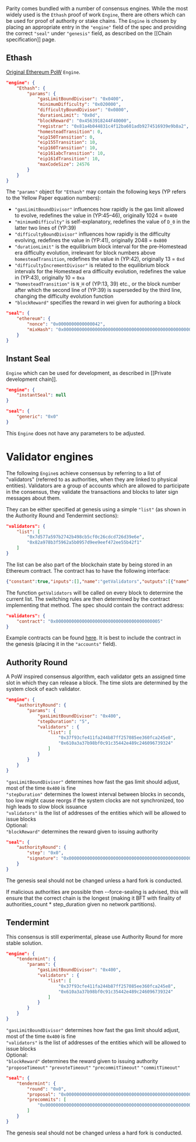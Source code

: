 Parity comes bundled with a number of consensus engines. While the most widely used is the `Ethash` proof of work `Engine`, there are others which can be used for proof of authority or stake chains.
The `Engine` is chosen by placing an appropriate entry in the `"engine"` field of the spec and providing the correct `"seal"` under `"genesis"` field, as described on the [[Chain specification]] page.

## Ethash

[Original Ethereum PoW](https://github.com/ethereum/wiki/wiki/Ethash) `Engine`.

```json
"engine": {
	"Ethash": {
		"params": {
			"gasLimitBoundDivisor": "0x0400",
			"minimumDifficulty": "0x020000",
			"difficultyBoundDivisor": "0x0800",
			"durationLimit": "0x0d",
			"blockReward": "0x4563918244F40000",
			"registrar": "0x81a4b044831c4f12ba601adb9274516939e9b8a2",
			"homesteadTransition": 0,
			"eip150Transition": 0,
			"eip155Transition": 10,
			"eip160Transition": 10,
			"eip161abcTransition": 10,
			"eip161dTransition": 10,
			"maxCodeSize": 24576
		}
	}
}
```

The `"params"` object for `"Ethash"` may contain the following keys (YP refers to the Yellow Paper equation numbers):
- `"gasLimitBoundDivisor"` influences how rapidly is the gas limit allowed to evolve, redefines the value in (YP:45–46), originally 1024 = `0x400`
- `"minimumDifficulty"` is self-explanatory, redefines the value of `D_0` in the latter two lines of (YP:39)
- `"difficultyBoundDivisor"` influences how rapidly is the difficulty evolving, redefines the value in (YP:41), originally 2048 = `0x800`
- `"durationLimit"` is the equilibrium block interval for the pre-Homestead era difficulty evolution, irrelevant for block numbers above `homesteadTransition`, redefines the value in (YP:42), originally 13 = `0xd`
- `"difficultyIncrementDivisor"` is related to the equilibrium block intervals for the Homestead era difficulty evolution, redefines the value in (YP:43), originally 10 = `0xa`
- `"homesteadTransition"` is `N_H` of (YP:13, 39) etc., or the block number after which the second line of (YP:39) is superseded by the third line, changing the difficulty evolution function
- `"blockReward"` specifies the reward in wei given for authoring a block

```json
"seal": {
	"ethereum": {
		"nonce": "0x0000000000000042",
		"mixHash": "0x0000000000000000000000000000000000000000000000000000000000000000"
	}
}
```

## Instant Seal

`Engine` which can be used for development, as described in [[Private development chain]].

```json
"engine": {
	"instantSeal": null
}
```

```json
"seal": {
	"generic": "0x0"
}
```

This `Engine` does not have any parameters to be adjusted.

# Validator engines

The following `Engine`s achieve consensus by referring to a list of "validators" (referred to as authorities, when they are linked to physical entities). Validators are a group of accounts which are allowed to participate in the consensus, they validate the transactions and blocks to later sign messages about them.

They can be either specified at genesis using a simple `"list"` (as shown in the Authority Round and Tendermint sections):
```json
"validators": {
	"list": [
		"0x7d577a597b2742b498cb5cf0c26cdcd726d39e6e",
		"0x82a978b3f5962a5b0957d9ee9eef472ee55b42f1"
	]
}
```

The list can be also part of the blockchain state by being stored in an Ethereum contract. The contract has to have the following interface:
```json
{"constant":true,"inputs":[],"name":"getValidators","outputs":[{"name":"","type":"address[]"}],"payable":false,"type":"function"}
```
The function `getValidators` will be called on every block to determine the current list. The switching rules are then determined by the contract implementing that method. The spec should contain the contract address:
```json
"validators": {
	"contract": "0x0000000000000000000000000000000000000005"
}
```
Example contracts can be found [here](https://github.com/ethcore/contracts/tree/master/validator_contracts). It is best to include the contract in the genesis (placing it in the `"accounts"` field).


## Authority Round

A PoW inspired consensus algorithm, each validator gets an assigned time slot in which they can release a block. The time slots are determined by the system clock of each validator.

```json
"engine": {
    "authorityRound": {
        "params": {
            "gasLimitBoundDivisor": "0x400",
            "stepDuration": "5",
            "validators" : {
                "list": [
                    "0x37f93cfe411fa244b87ff257085ee360fca245e8",
                    "0x610a3a37b98bf0c91c35442e489c246096739324"
                ]
            }
        }
    }
}
```

`"gasLimitBoundDivisor"` determines how fast the gas limit should adjust, most of the time `0x400` is fine  
`"stepDuration"` determines the lowest interval between blocks in seconds, too low might cause reorgs if the system clocks are not synchronized, too high leads to slow block issuance  
`"validators"` is the list of addresses of the entities which will be allowed to issue blocks  
Optional:  
`"blockReward"` determines the reward given to issuing authority  

```json
"seal": {
    "authorityRound": {
        "step": "0x0",
        "signature": "0x0000000000000000000000000000000000000000000000000000000000000000000000000000000000000000000000000000000000000000000000000000000000"
    }
}
```

The genesis seal should not be changed unless a hard fork is conducted.

If malicious authorities are possible then --force-sealing is advised, this will ensure that the correct chain is the longest (making it BFT with finality of authorities_count * step_duration given no network partitions).

## Tendermint

This consensus is still experimental, please use Authority Round for more stable solution.

```json
"engine": {
    "tendermint": {
        "params": {
            "gasLimitBoundDivisor": "0x400",
            "validators" : {
                "list": [
                    "0x37f93cfe411fa244b87ff257085ee360fca245e8",
                    "0x610a3a37b98bf0c91c35442e489c246096739324"
                ]
            }
        }
    }
}
```

`"gasLimitBoundDivisor"` determines how fast the gas limit should adjust, most of the time `0x400` is fine  
`"validators"` is the list of addresses of the entities which will be allowed to issue blocks  
Optional:  
`"blockReward"` determines the reward given to issuing authority  
`"proposeTimeout"`
`"prevoteTimeout"`
`"precommitTimeout"`
`"commitTimeout"`

```json
"seal": {
    "tendermint": {
        "round": "0x0",
        "proposal": "0x0000000000000000000000000000000000000000000000000000000000000000000000000000000000000000000000000000000000000000000000000000000000",
        "precommits": [
            "0x0000000000000000000000000000000000000000000000000000000000000000000000000000000000000000000000000000000000000000000000000000000000"
        ]
    }
}
```

The genesis seal should not be changed unless a hard fork is conducted.